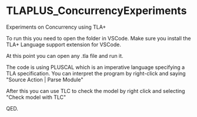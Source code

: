 # TLAPLUS_ConcurrencyExperiments
Experiments on Concurrency using TLA+

To run this you need to open the folder in VSCode. Make sure you install the TLA+ Language support extension for VSCode.

At this point you can open any .tla file and run it.

The code is using PLUSCAL which is an imperative language specifying a TLA specification. You can interpret the program by right-click and saying "Source Action | Parse Module"

After this you can use TLC to check the model by right click and selecting "Check model with TLC"

QED.

